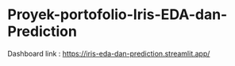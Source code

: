 # Proyek-portofolio-Iris-EDA-dan-Prediction
Dashboard link : https://iris-eda-dan-prediction.streamlit.app/


